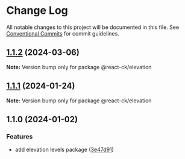 # Change Log

All notable changes to this project will be documented in this file.
See [Conventional Commits](https://conventionalcommits.org) for commit guidelines.

## [1.1.2](https://github.com/abelflopes/react-ck/compare/@react-ck/elevation@1.1.1...@react-ck/elevation@1.1.2) (2024-03-06)

**Note:** Version bump only for package @react-ck/elevation





## [1.1.1](https://github.com/abelflopes/react-ck/compare/@react-ck/elevation@1.1.0...@react-ck/elevation@1.1.1) (2024-01-24)

**Note:** Version bump only for package @react-ck/elevation





## 1.1.0 (2024-01-02)


### Features

* add elevation levels package ([3e47d91](https://github.com/abelflopes/react-ck/commit/3e47d91ea6a9fb9c66e2d9befc22718c09e4e836))
